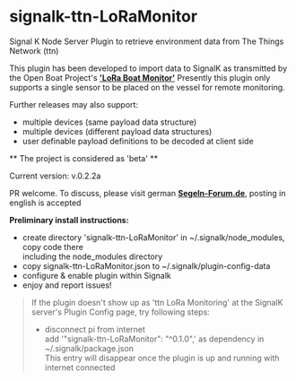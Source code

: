 # signalk-ttn-LoRaMonitor
Signal K Node Server Plugin to retrieve environment data from The Things Network (ttn)

This plugin has been developed to import data to SignalK as transmitted by the Open Boat Project's  [**'LoRa Boat Monitor'**](https://open-boat-projects.org/en/lora-bootsmonitor/ "click to read more")
Presently this plugin only supports a single sensor to be placed on the vessel for remote monitoring.

Further releases may also support:

* multiple devices (same payload data structure)
* multiple devices (different payload data structures)
* user definable payload definitions to be decoded at client side

** The project is considered as 'beta' **

Current version: v.0.2.2a

PR welcome. 
To discuss, please visit german [**Segeln-Forum.de**](https://www.segeln-forum.de/board194-boot-technik/board195-open-boat-projects-org/74840-lora-monitoring-und-alarmserver/#post2124488), posting in english is accepted

**Preliminary install instructions:**

* create directory 'signalk-ttn-LoRaMonitor' in ~/.signalk/node_modules, copy code there  
including the node_modules directory
* copy signalk-ttn-LoRaMonitor.json to ~/.signalk/plugin-config-data
* configure & enable plugin within Signalk
* enjoy and report issues!

> If the plugin doesn't show up as 'ttn LoRa Monitoring' at the SignalK server's Plugin Config page, try following steps:
> * disconnect pi from internet  
> add '"signalk-ttn-LoRaMonitor": "^0.1.0",' as dependency in ~/.signalk/package.json  
> This entry will disappear once the plugin is up and running with internet connected

